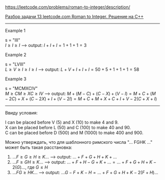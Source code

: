 https://leetcode.com/problems/roman-to-integer/description/

[Разбор задачи 13 leetcode.com Roman to Integer. Решение на C++](https://www.youtube.com/watch?v=ucCArP5ZJtg&ab_channel=3.5%D0%B7%D0%B0%D0%B4%D0%B0%D1%87%D0%B8%D0%B2%D0%BD%D0%B5%D0%B4%D0%B5%D0%BB%D1%8E)

___________

Example 1

s = "III"  
$I \geqslant I \geqslant I$ --> output: $I + I + I = 1 + 1 + 1 = 3$

Example 2

s = "LVIII"   
$L \geqslant V \geqslant I \geqslant I \geqslant I$ --> output: $L + V + I + I + I = 50 + 5 + 1 + 1 + 1 = 58$

Example 3

s = "MCMXCIV"  
$M \geqslant CM \geqslant XC \geqslant IV$ --> output: $M + (M - C) + (C - X) + (V - I) = M + C + (M - 2C) + X + (C - 2X) + I + (V - 2I) =  M + C + M+ X + C+ I + V - 2(C + X + I)$

__________

Ввиду условия:

I can be placed before V (5) and X (10) to make 4 and 9.  
X can be placed before L (50) and C (100) to make 40 and 90.  
C can be placed before D (500) and M (1000) to make 400 and 900.  

Можно утверждать, что для шаблонного римского числа "... FGHK ..." может быть такая расстановка:  

1. $... F \geqslant G \geqslant H \geqslant K ...$ --> output: $... + F + G + H + K + ...$  
2. $... F \geqslant GH \geqslant K...$ --> output: $... + F  + H - G + K + ... = ... + F + G + H + K - 2(G) ...$, где $G \leqslant H$  
3. $... F  G \geqslant H  K ...$ --> output: $... G - F + K - H = ... + F + G + H + K - 2(F + H)...$
